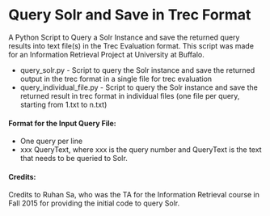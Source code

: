 # Query Solr and Save in Trec Format

A Python Script to Query a Solr Instance and save the returned query results into text file(s) in the Trec Evaluation format. This script was made for an Information Retrieval Project at University at Buffalo.

* query_solr.py - Script to query the Solr instance and save the returned output in the trec format in a single file for trec evaluation
* query_individual_file.py - Script to query the Solr instance and save the returned result in trec format in individual files (one file per query, starting from 1.txt to n.txt)

#### Format for the Input Query File:
* One query per line
* xxx QueryText, where xxx is the query number and QueryText is the text that needs to be queried to Solr.


#### Credits:
Credits to Ruhan Sa, who was the TA for the Information Retrieval course in Fall 2015	for providing the initial code to query Solr.
